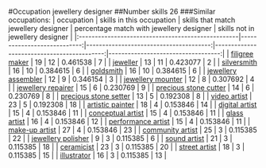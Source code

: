 #Occupation jewellery designer
##Number skills 26
###Similar occupations:
| occupation                                        |   skills in this occupation |   skills that match jewellery designer |   percentage match with jewellery designer |   skills not in jewellery designer |
|:--------------------------------------------------|----------------------------:|---------------------------------------:|-------------------------------------------:|-----------------------------------:|
| [filigree maker](filigree_maker.md)               |                          19 |                                     12 |                                   0.461538 |                                  7 |
| [jeweller](jeweller.md)                           |                          13 |                                     11 |                                   0.423077 |                                  2 |
| [silversmith](silversmith.md)                     |                          16 |                                     10 |                                   0.384615 |                                  6 |
| [goldsmith](goldsmith.md)                         |                          16 |                                     10 |                                   0.384615 |                                  6 |
| [jewellery assembler](jewellery_assembler.md)     |                          12 |                                      9 |                                   0.346154 |                                  3 |
| [jewellery mounter](jewellery_mounter.md)         |                          12 |                                      8 |                                   0.307692 |                                  4 |
| [jewellery repairer](jewellery_repairer.md)       |                          15 |                                      6 |                                   0.230769 |                                  9 |
| [precious stone cutter](precious_stone_cutter.md) |                          14 |                                      6 |                                   0.230769 |                                  8 |
| [precious stone setter](precious_stone_setter.md) |                          13 |                                      5 |                                   0.192308 |                                  8 |
| [video artist](video_artist.md)                   |                          23 |                                      5 |                                   0.192308 |                                 18 |
| [artistic painter](artistic_painter.md)           |                          18 |                                      4 |                                   0.153846 |                                 14 |
| [digital artist](digital_artist.md)               |                          15 |                                      4 |                                   0.153846 |                                 11 |
| [conceptual artist](conceptual_artist.md)         |                          15 |                                      4 |                                   0.153846 |                                 11 |
| [glass artist](glass_artist.md)                   |                          16 |                                      4 |                                   0.153846 |                                 12 |
| [performance artist](performance_artist.md)       |                          15 |                                      4 |                                   0.153846 |                                 11 |
| [make-up artist](make-up_artist.md)               |                          27 |                                      4 |                                   0.153846 |                                 23 |
| [community artist](community_artist.md)           |                          25 |                                      3 |                                   0.115385 |                                 22 |
| [jewellery polisher](jewellery_polisher.md)       |                           9 |                                      3 |                                   0.115385 |                                  6 |
| [sound artist](sound_artist.md)                   |                          21 |                                      3 |                                   0.115385 |                                 18 |
| [ceramicist](ceramicist.md)                       |                          23 |                                      3 |                                   0.115385 |                                 20 |
| [street artist](street_artist.md)                 |                          18 |                                      3 |                                   0.115385 |                                 15 |
| [illustrator](illustrator.md)                     |                          16 |                                      3 |                                   0.115385 |                                 13 |

